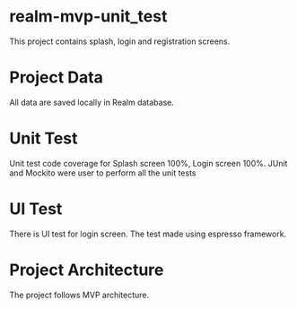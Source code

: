 # realm-mvp-unit_test
This project contains splash, login and registration screens.

# Project Data
All data are saved locally in Realm database.

# Unit Test
Unit test code coverage for Splash screen 100%, Login screen 100%.
JUnit and Mockito were user to perform all the unit tests

# UI Test
There is UI test for login screen.
The test made using espresso framework.

# Project Architecture
The project follows MVP architecture.	
